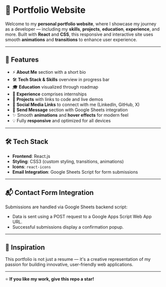 # 💼 Portfolio Website

Welcome to my **personal portfolio website**, where I showcase my journey as a developer — including my **skills**, **projects**, **education**, **experience**, and more. Built with **React** and **CSS**, this responsive and interactive site uses smooth **animations** and **transitions** to enhance user experience.


---

## 📌 Features

- ⚡ **About Me** section with a short bio 
- 🛠️ **Tech Stack & Skills** overview in progress bar
- 🎓 **Education** visualized through roadmap
- 🏢 **Experience** comprises internships
- 🚀 **Projects** with links to code and live demos
- 🔗 **Social Media Links** to connect with me (LinkedIn, GitHub, X)
- 📩 **Send Message** section with Google Sheets integration
- ✨ Smooth **animations** and **hover effects** for modern feel
- 💡 Fully **responsive** and optimized for all devices

---

## 🛠️ Tech Stack

- **Frontend**: React.js
- **Styling**: CSS3 (custom styling, transitions, animations)
- **Icons**: `react-icons`
- **Email Integration**: Google Sheets Script for form submissions

---



## 📬 Contact Form Integration

Submissions are handled via Google Sheets backend script:

- Data is sent using a POST request to a Google Apps Script Web App URL.
- Successful submissions display a confirmation popup.

---



## 🧠 Inspiration

This portfolio is not just a resume — it's a creative representation of my passion for building innovative, user-friendly web applications.

---


⭐ **If you like my work, give this repo a star!**  
